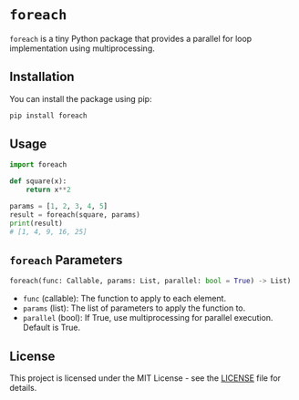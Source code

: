 

# `foreach`

`foreach` is a tiny Python package that provides a parallel for loop implementation using multiprocessing.

## Installation

You can install the package using pip:

```bash
pip install foreach
```

## Usage

```python
import foreach

def square(x):
    return x**2

params = [1, 2, 3, 4, 5]
result = foreach(square, params)
print(result)
# [1, 4, 9, 16, 25]
```

## `foreach` Parameters

```python
foreach(func: Callable, params: List, parallel: bool = True) -> List)
```
- `func` (callable): The function to apply to each element.
- `params` (list): The list of parameters to apply the function to.
- `parallel` (bool): If True, use multiprocessing for parallel execution. Default is True.




## License

This project is licensed under the MIT License - see the [LICENSE](LICENSE) file for details.
